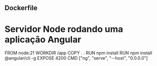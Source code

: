 ## Dockerfile 

# Servidor Node rodando uma aplicação Angular

FROM node:21
WORKDIR /app
COPY . . 
RUN npm install
RUN npm install @angular/cli -g
EXPOSE 4200
CMD ["ng", "serve", "--host", "0.0.0.0"]